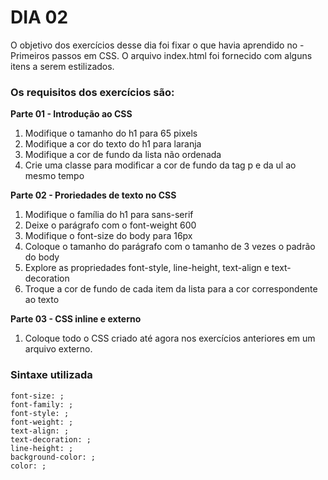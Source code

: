 # DIA 02 

O objetivo dos exercícios desse dia foi fixar o que havia aprendido no - Primeiros passos em CSS. O arquivo index.html foi fornecido com alguns itens a serem estilizados.

### Os requisitos dos exercícios são:

**Parte 01 - Introdução ao CSS**

1. Modifique o tamanho do h1 para 65 pixels
2. Modifique a cor do texto do h1 para laranja
3. Modifique a cor de fundo da lista não ordenada
4. Crie uma classe para modificar a cor de fundo da tag p e da ul ao mesmo tempo

**Parte 02 - Proriedades de texto no CSS**

1. Modifique o família do h1 para sans-serif
2. Deixe o parágrafo com o font-weight 600
3. Modifique o font-size do body para 16px
4. Coloque o tamanho do parágrafo com o tamanho de 3 vezes o padrão do body
5. Explore as propriedades font-style, line-height, text-align e text-decoration
6. Troque a cor de fundo de cada item da lista para a cor correspondente ao texto

**Parte 03 - CSS inline e externo**

1. Coloque todo o CSS criado até agora nos exercícios anteriores em um arquivo externo.


### Sintaxe utilizada
``` 
font-size: ; 
font-family: ;
font-style: ;
font-weight: ;
text-align: ;
text-decoration: ;
line-height: ;
background-color: ;
color: ;
``` 